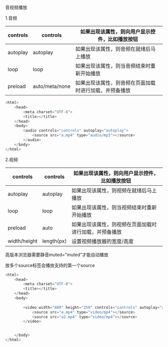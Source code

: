 音视频播放

1.音频

| controls | controls | 如果出现该属性，则向用户显示控件，比如播放按钮 |
| - | - | - |
| autoplay | autoplay | 如果出现该属性，则音频在就绪后马上播放 |
| loop | loop | 如果出现该属性，则当音频结束时重新开始播放 |
| preload | auto/meta/none | 如果出现该属性，则音频在页面加载时进行加载，并预备播放 |




```javascript
<html>
	<head>
		<meta charset="UTF-8">
		<title></title>
	</head>
	<body>
		<audio controls="controls" autoplay="autoplay">
			<source src="a.mp4" type="audio/mp3"></source>
		</audio>
	</body>
</html>
```

2.视频

| controls | controls | 如果出现该属性，则向用户显示控件，比如播放按钮 |
| - | - | - |
| autoplay | autoplay | 如果出现该属性，则视频在就绪后马上播放 |
| loop | loop | 如果出现该属性，则当视频结束时重新开始播放 |
| preload | auto | 如果出现该属性，则视频在页面加载时进行加载，并预备播放 |
| width/height | length(px) | 设置视频播放器的宽度/高度 |


高版本浏览器需要静音muted="muted"才能自动播放

放多个source标签会播放支持的第一个source

```javascript
<html>
	<head>
		<meta charset="UTF-8">
		<title></title>
	</head>
	<body>
		
		<video width="400" height="250" controls="controls" autoplay="autoplay" muted="muted">
			<source src="a.mp4" type="video/mp4"></source>
			<source src="a2.mp4" type="video/mp4"></source>
		</video>
		

	</body>
</html>

```



